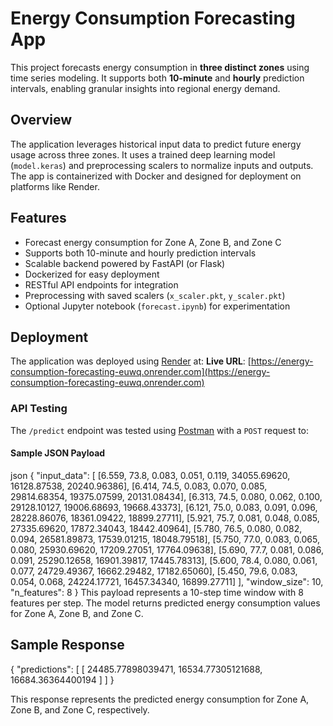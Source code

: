 #  Energy Consumption Forecasting App
This project forecasts energy consumption in **three distinct zones** using time series modeling. It supports both **10-minute** and **hourly** prediction intervals, enabling granular insights into regional energy demand.
##  Overview
The application leverages historical input data to predict future energy usage across three zones. It uses a trained deep learning model (`model.keras`) and preprocessing scalers to normalize inputs and outputs. The app is containerized with Docker and designed for deployment on platforms like Render.
##  Features

- Forecast energy consumption for Zone A, Zone B, and Zone C
- Supports both 10-minute and hourly prediction intervals
- Scalable backend powered by FastAPI (or Flask)
- Dockerized for easy deployment
- RESTful API endpoints for integration
- Preprocessing with saved scalers (`x_scaler.pkt`, `y_scaler.pkt`)
- Optional Jupyter notebook (`forecast.ipynb`) for experimentation

## Deployment
The application was deployed using [Render](https://render.com/) at:
**Live URL**: [https://energy-consumption-forecasting-euwq.onrender.com](https://energy-consumption-forecasting-euwq.onrender.com)

### API Testing
The `/predict` endpoint was tested using [Postman](https://www.postman.com/) with a `POST` request to:


#### Sample JSON Payload

json
{
  "input_data": [
    [6.559, 73.8, 0.083, 0.051, 0.119, 34055.69620, 16128.87538, 20240.96386],
    [6.414, 74.5, 0.083, 0.070, 0.085, 29814.68354, 19375.07599, 20131.08434],
    [6.313, 74.5, 0.080, 0.062, 0.100, 29128.10127, 19006.68693, 19668.43373],
    [6.121, 75.0, 0.083, 0.091, 0.096, 28228.86076, 18361.09422, 18899.27711],
    [5.921, 75.7, 0.081, 0.048, 0.085, 27335.69620, 17872.34043, 18442.40964],
    [5.780, 76.5, 0.080, 0.082, 0.094, 26581.89873, 17539.01215, 18048.79518],
    [5.750, 77.0, 0.083, 0.065, 0.080, 25930.69620, 17209.27051, 17764.09638],
    [5.690, 77.7, 0.081, 0.086, 0.091, 25290.12658, 16901.39817, 17445.78313],
    [5.600, 78.4, 0.080, 0.061, 0.077, 24729.49367, 16662.29482, 17182.65060],
    [5.450, 79.6, 0.083, 0.054, 0.068, 24224.17721, 16457.34340, 16899.27711]
  ],
  "window_size": 10,
  "n_features": 8
}
This payload represents a 10-step time window with 8 features per step. The model returns predicted energy consumption values for Zone A, Zone B, and Zone C.

## Sample Response
{
  "predictions": [
    [
      24485.77898039471,
      16534.77305121688,
      16684.36364400194
    ]
  ]
}

This response represents the predicted energy consumption for Zone A, Zone B, and Zone C, respectively.



